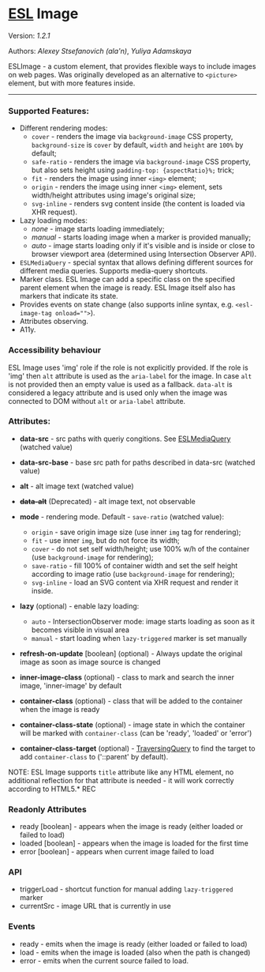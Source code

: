 # [ESL](https://exadel-inc.github.io/esl/) Image

Version: *1.2.1*

Authors: *Alexey Stsefanovich (ala'n)*, *Yuliya Adamskaya*

<a name="intro"></a>

ESLImage - a custom element, that provides flexible ways to include images on web pages. 
Was originally developed as an alternative to `<picture>` element, but with more features inside.

--- 
 
### Supported Features:
 - Different rendering modes: 
   - `cover` - renders the image via `background-image` CSS property, `background-size` is `cover` by default, `width` and `height` are `100%` by default;
   - `safe-ratio` - renders the image via `background-image` CSS property, but also sets height using `padding-top: {aspectRatio}%;` trick;
   - `fit` - renders the image using inner `<img>` element;
   - `origin` - renders the image using inner `<img>` element, sets width/height attributes using image's original size;
   - `svg-inline` - renders svg content inside (the content is loaded via XHR request).
 - Lazy loading modes:
   - *none* - image starts loading immediately;
   - *manual* - starts loading image when a marker is provided manually;
   - *auto* - image starts loading only if it's visible and is inside or close to browser viewport area (determined using Intersection Observer API).
 - `ESLMediaQuery` - special syntax that allows defining different sources for different media queries. Supports media-query shortcuts.
 - Marker class. ESL Image can add a specific class on the specified parent element when the image is ready. ESL Image itself also has markers that indicate its state.
 - Provides events on state change (also supports inline syntax, e.g. `<esl-image-tag onload="">`).
 - Attributes observing.
 - A11y.

### Accessibility behaviour
ESL Image uses 'img' role if the role is not explicitly provided.
If the role is 'img' then `alt` attribute is used as the `aria-label` for the image.
In case `alt` is not provided then an empty value is used as a fallback.
`data-alt` is considered a legacy attribute and is used only when the image was connected to DOM without `alt` or `aria-label` attribute.

### Attributes:

- **data-src** - src paths with queriy congitions. See [ESLMediaQuery](https://exadel-inc.github.io/esl/utils/esl-media-query/) (watched value)

- **data-src-base** - base src path for paths described in data-src (watched value)

- **alt** - alt image text (watched value)

- ~~**data-alt**~~ (Deprecated) - alt image text, not observable

- **mode** - rendering mode. Default - `save-ratio` (watched value):
  - `origin` - save origin image size (use inner `img` tag for rendering);
  - `fit` - use inner `img`, but do not force its width;
  - `cover` - do not set self width/height; use 100% w/h of the container (use `background-image` for rendering);
  - `save-ratio` - fill 100% of container width and set the self height according to image ratio (use `background-image` for rendering);
  - `svg-inline` - load an SVG content via XHR request and render it inside.

- **lazy** (optional) - enable lazy loading:
  - `auto` - IntersectionObserver mode: image starts loading as soon as it becomes visible in visual area
  - `manual` - start loading when `lazy-triggered` marker is set manually
  
- **refresh-on-update** \[boolean] (optional) - Always update the original image as soon as image source is changed

- **inner-image-class** (optional) - class to mark and search the inner image, 'inner-image' by default

- **container-class** (optional) - class that will be added to the container when the image is ready

- **container-class-state** (optional) - image state in which the container will be marked with `container-class` (can be 'ready', 'loaded' or 'error')

- **container-class-target** (optional) - [TraversingQuery](https://exadel-inc.github.io/esl/utils/esl-traversing-query/) to find the target to add `container-class` to ('::parent' by default).

NOTE: ESL Image supports `title` attribute like any HTML element, no additional reflection for that attribute is needed - it will work correctly according to HTML5.* REC

### Readonly Attributes
- ready \[boolean] - appears when the image is ready (either loaded or failed to load)
- loaded \[boolean] - appears when the image is loaded for the first time
- error \[boolean] - appears when current image failed to load

### API
- triggerLoad - shortcut function for manual adding `lazy-triggered` marker
- currentSrc - image URL that is currently in use

### Events
- ready - emits when the image is ready (either loaded or failed to load)
- load - emits when the image is loaded (also when the path is changed)
- error - emits when the current source failed to load.
